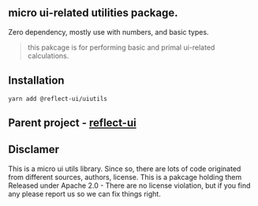 ## micro ui-related utilities package.

Zero dependency, mostly use with numbers, and basic types.

> this pakcage is for performing basic and primal ui-related calculations.

## Installation

```
yarn add @reflect-ui/uiutils
```

## Parent project - [reflect-ui](https://reflect-ui.com)

## Disclamer

This is a micro ui utils library. Since so, there are lots of code originated from different sources, authors, license.
This is a pakcage holding them Released under Apache 2.0 - There are no license violation, but if you find any please report us so we can fix things right.
